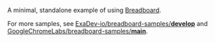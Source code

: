 A minimal, standalone example of using [Breadboard](https://github.com/breadboard-ai/breadboard/).

For more samples, see [ExaDev-io/breadboard-samples/**develop**](https://github.com/ExaDev-io/breadboard-samples/tree/develop) and [GoogleChromeLabs/breadboard-samples/**main**](https://github.com/GoogleChromeLabs/breadboard-samples/tree/main).
